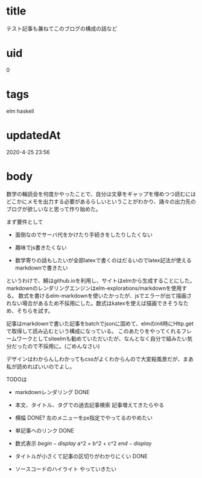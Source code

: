 # title
テスト記事も兼ねてこのブログの構成の話など

# uid
0

# tags
elm haskell

# updatedAt
2020-4-25 23:56

# body
数学の輪読会を何度かやったことで、自分は文章をギャップを埋めつつ読むにはどこかにメモを出力する必要があるらしいということがわかり、諸々の出力先のブログが欲しいなと思って作り始めた。

まず要件として

- 面倒なのでサーバ代をかけたり手続きをしたりしたくない

- 趣味でjs書きたくない

- 数学寄りの話もしたいが全部latexで書くのはだるいのでlatex記法が使えるmarkdownで書きたい

というわけで、鯖はgithub.ioを利用し、サイトはelmから生成することにした。markdownのレンダリングエンジンはelm-explorations/markdownを使用する。
数式を書けるelm-markdownを使いたかったが、jsでエラーが出て描画されない場合があるため不採用にした。数式はkatexを使えば描画できそうなため、そちらを試す。

記事はmarkdownで書いた記事をbatchでjsonに固めて、elmのinit時にHttp.getで取得して読み込むという構成になっている。
このあたりをやってくれるフレームワークとしてsiteelmも勧めていただいたが、なんとなく自分で組みたい気分だったので不採用に。(ごめんなさい)

デザインはわからんしわかってもcssがよくわからんので大変殺風景だが、まあ私が読めればいいのでよし。

TODOは

- markdownレンダリング DONE

- 本文、タイトル、タグでの過去記事検索 記事増えてきたらやる

- 横幅 DONE? 左のメニューをpx指定でやってるのやめたい

- 単記事へのリンク DONE

- 数式表示 $begin-display$ a^2 = b^2 + c^2 $end-display$

- タイトルが小さくて記事の区切りがわかりにくい DONE

- ソースコードのハイライト
やっていきたい
